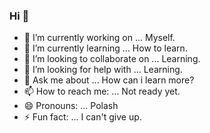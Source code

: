 ### Hi 👋


- 🔭 I’m currently working on ... Myself.
- 🌱 I’m currently learning ... How to learn.
- 👯 I’m looking to collaborate on ... Learning.
- 🤔 I’m looking for help with ... Learning.
- 💬 Ask me about ... How can i learn more?
- 📫 How to reach me: ... Not ready yet.
- 😄 Pronouns: ... Polash
- ⚡ Fun fact: ... I can't give up.

